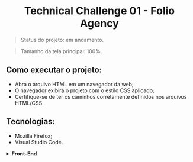 <h1 align="center">Technical Challenge 01 - Folio Agency</h1>

> Status do projeto: em andamento.

> Tamanho da tela principal: 100%.

## Como executar o projeto:

- Abra o arquivo HTML em um navegador da web;
- O navegador exibirá o projeto com o estilo CSS aplicado;
- Certifique-se de ter os caminhos corretamente definidos nos arquivos HTML/CSS.

## Tecnologias:
  - Mozilla Firefox;
  - Visual Studio Code.

<details>
  <summary><b>Front-End</b></summary>
    <p>

| **Category** | **Technologies** |
| - | - |
**Frontend** | ![HTML](https://img.shields.io/static/v1?label=&message=HTML&color=E34F26&logo=html5&logoColor=FFFFFF) ![CSS3](https://img.shields.io/static/v1?label=&message=CSS3&color=1572B6&logo=css3&logoColor=FFFFFF) 
